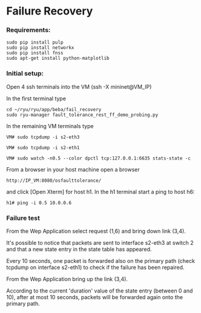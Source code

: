 # Failure Recovery

### Requirements:

	sudo pip install pulp
	sudo pip install networkx
	sudo pip install fnss
	sudo apt-get install python-matplotlib

### Initial setup:

Open 4 ssh terminals into the VM (ssh -X mininet@VM_IP)

In the first terminal type

	cd ~/ryu/ryu/app/beba/fail_recovery
	sudo ryu-manager fault_tolerance_rest_ff_demo_probing.py


In the remaining VM terminals type

	VM# sudo tcpdump -i s2-eth3
	
	VM# sudo tcpdump -i s2-eth1
	
	VM# sudo watch -n0.5 --color dpctl tcp:127.0.0.1:6635 stats-state -c

From a browser in your host machine open a browser

	http://IP_VM:8080/osfaulttolerance/
	
and click [Open Xterm] for host h1.
In the h1 terminal start a ping to host h6:

	h1# ping -i 0.5 10.0.0.6

### Failure test

From the Wep Application select request (1,6) and bring down link (3,4).

It's possible to notice that packets are sent to interface s2-eth3 at switch 2 and that a new state entry in the state table has appeared.

Every 10 seconds, one packet is forwarded also on the primary path (check tcpdump on interface s2-eth1) to check if the failure has been repaired.

From the Wep Application bring up the link (3,4).

According to the current 'duration' value of the state entry (between 0 and 10), after at most 10 seconds, packets will be forwarded again onto the primary path.
